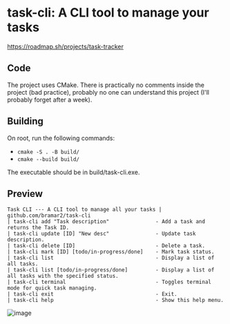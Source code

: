 # task-cli:  A CLI tool to manage your tasks
https://roadmap.sh/projects/task-tracker
## Code
The project uses CMake. There is practically no comments inside the project (bad practice), probably no one can understand this project (I'll probably forget after a week).
## Building
On root, run the following commands:
- `cmake -S . -B build/`
- `cmake --build build/`


The executable should be in build/task-cli.exe.

## Preview
```
Task CLI --- A CLI tool to manage all your tasks | github.com/bramar2/task-cli
| task-cli add "Task description"               - Add a task and returns the Task ID.
| task-cli update [ID] "New desc"               - Update task description.
| task-cli delete [ID]                          - Delete a task.
| task-cli mark [ID] [todo/in-progress/done]    - Mark task status.
| task-cli list                                 - Display a list of all tasks.
| task-cli list [todo/in-progress/done]         - Display a list of all tasks with the specified status.
| task-cli terminal                             - Toggles terminal mode for quick task managing.
| task-cli exit                                 - Exit.
| task-cli help                                 - Show this help menu.
```
![image](https://github.com/user-attachments/assets/32684c85-1ca5-4691-bcc8-b561a24ee187)
